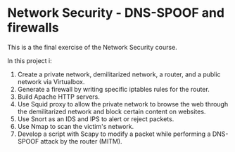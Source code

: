 # Network Security - DNS-SPOOF and firewalls

This is a the final exercise of the Network Security course. 

In this project i:

 1. Create a private network, demilitarized network, a router, and a public network via Virtualbox.
 2. Generate a firewall by writing specific iptables rules for the router.
 3. Build Apache HTTP servers.
 4. Use Squid proxy to allow the private network to browse the web through the demilitarized network and block certain content on websites.
 5. Use Snort as an IDS and IPS to alert or reject packets.
 6. Use Nmap to scan the victim's network.
 7. Develop a script with Scapy to modify a packet while performing a DNS-SPOOF attack by the router (MITM).
